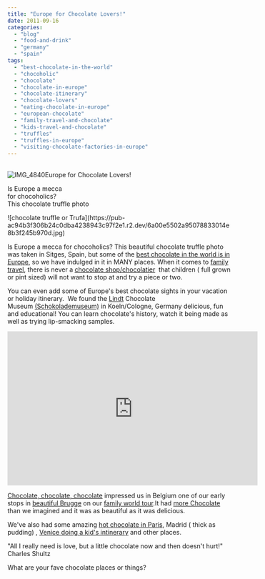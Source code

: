 ```yaml
---
title: "Europe for Chocolate Lovers!"
date: 2011-09-16
categories: 
  - "blog"
  - "food-and-drink"
  - "germany"
  - "spain"
tags: 
  - "best-chocolate-in-the-world"
  - "chocoholic"
  - "chocolate"
  - "chocolate-in-europe"
  - "chocolate-itinerary"
  - "chocolate-lovers"
  - "eating-chocolate-in-europe"
  - "european-chocolate"
  - "family-travel-and-chocolate"
  - "kids-travel-and-chocolate"
  - "truffles"
  - "truffles-in-europe"
  - "visiting-chocolate-factories-in-europe"
---
```


[  
](https://pub-ac94b3f306b24c0dba4238943c97f2e1.r2.dev/6a00e5502a950788330153914bd8d8970b-150x150-1.jpg)![IMG_4840](https://pub-ac94b3f306b24c0dba4238943c97f2e1.r2.dev/6a00e5502a95078833014e8b3f4291970d.jpg)Europe for Chocolate Lovers!

Is Europe a mecca  
for chocoholics?  
This chocolate truffle photo

<!--more--> ![chocolate truffle or Trufa](https://pub-ac94b3f306b24c0dba4238943c97f2e1.r2.dev/6a00e5502a95078833014e8b3f245b970d.jpg)  
  
Is Europe a mecca for chocoholics? This beautiful chocolate truffle photo was taken in Sitges, Spain, but some of the [best chocolate in the world is in Europe](http://www.foodandwine.com/articles/the-worlds-best-chocolate "best chocolate in the world is in Europe"), so we have indulged in it in MANY places. When it comes to [family travel](https://pub-ac94b3f306b24c0dba4238943c97f2e1.r2.dev/2009/04/how-to-travel-the-world-as-a-digital-nomad-family.html "family travel"), there is never a [chocolate shop/chocolatier](https://pub-ac94b3f306b24c0dba4238943c97f2e1.r2.dev/2006/09/sun-arc-de-triu.html "chocolate shop chocolatier")  that children ( full grown or pint sized) will not want to stop at and try a piece or two.  
  
  
You can even add some of Europe's best chocolate sights in your vacation or holiday itinerary.  We found the [Lindt](http://www.lindt.com/2865/2866.asp) Chocolate Museum [(Schokolademuseum)](http://www.schokoladenmuseum.de/index_e.html "Schokolademuseum/chocolate museum website") in Koeln/Cologne, Germany delicious, fun and educational! You can learn chocolate's history, watch it being made as well as trying lip-smacking samples.  
  

<iframe src="http://www.youtube.com/embed/yihxmH3ZJno?rel=0" frameborder="0" height="345" width="560"></iframe>

  
  
[Chocolate, chocolate, chocolate](https://pub-ac94b3f306b24c0dba4238943c97f2e1.r2.dev/2006/09/chocolate-choco.html "chocolate chocolate chocolate belgium") impressed us in Belgium one of our early stops in [beautiful Brugge](https://pub-ac94b3f306b24c0dba4238943c97f2e1.r2.dev/2006/09/brugge-a-living.html "beautiful brugge") on our [family world tour](https://pub-ac94b3f306b24c0dba4238943c97f2e1.r2.dev/2010/09/8-reasons-for-a-family-world-trip-international-vacations-holidays-abroad-longterm-travel-rtw.html "family world tour").It had [more Chocolate](https://pub-ac94b3f306b24c0dba4238943c97f2e1.r2.dev/2006/09/more-chocolate.html "more chocolate") than we imagined and it was as beautiful as it was delicious.  
  
We've also had some amazing [hot chocolate in Paris](https://pub-ac94b3f306b24c0dba4238943c97f2e1.r2.dev/2006/09/notre-dame-left.html "hot chocolate paris"), Madrid ( thick as pudding) , [Venice doing a kid's intinerary](https://pub-ac94b3f306b24c0dba4238943c97f2e1.r2.dev/2007/05/kids-lit-itiner.html "venice doing a kid's itinerary") and other places.  
  
"All I really need is love, but a little chocolate now and then doesn't hurt!" Charles Shultz  
  
What are your fave chocolate places or things?
